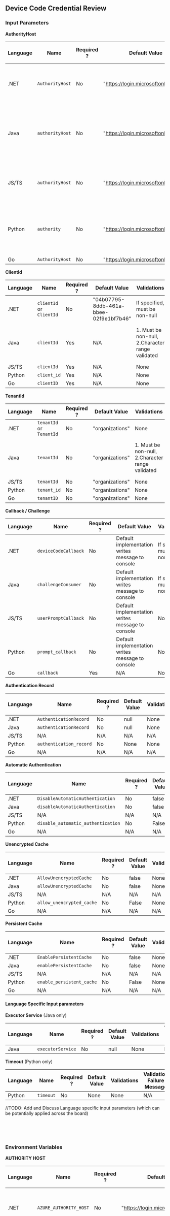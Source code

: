 ## Device Code Credential Review

### Input Parameters

**AuthorityHost**

Language | Name | Required ? | Default Value | Validations | Validation Failure Message 
--- | --- | --- | --- | --- |---  
 | .NET | `AuthorityHost` | No | "https://login.microsoftonline.com/" | Must be a valid Uri, validation done by URI constructor | N/A 
 | Java | `authorityHost` | No | "https://login.microsoftonline.com/" | 1. Valid URI <br>2.Follow `HTTPS` protocol | 1. "Must provide a valid URI for authority host." <br>2."Authority host must use `HTTPS` scheme."
 | JS/TS | `authorityHost` | No | "https://login.microsoftonline.com/" | Follow `HTTPS` protocol | "The authorityHost address must use the 'https' protocol." 
 | Python | `authority` | No | "https://login.microsoftonline.com/" | Follow `HTTPS` protocol | "'{}' is an invalid authority. The value must be a TLS protected (https) URL."
 | Go | `AuthorityHost` | No | "https://login.microsoftonline.com/" | None | N/A
 
 
 **ClientId**

Language | Name | Required ? | Default Value | Validations | Validation Failure Message 
--- | --- | --- | --- | --- |---  
 | .NET | `clientId` or `ClientId` | No | "04b07795-8ddb-461a-bbee-02f9e1bf7b46" | If specified, must be non-null |  ArgumentNullException "clientId"
 | Java | `clientId` | Yes | N/A | 1. Must be non-null, 2.Character range validated | 1. "Must provide non-null values for clientId property in DeviceCodeCredentialBuilder."<br> 2."Client id must have characters in the range of [A-Z], [0-9], [a-z], '-'"
 | JS/TS | `clientId` | Yes | N/A | None | N/A 
 | Python | `client_id` | Yes | N/A | None | N/A 
 | Go | `clientID` | Yes | N/A | None | N/A 
 
 
  **TenantId**

Language | Name | Required ? | Default Value | Validations | Validation Failure Message 
--- | --- | --- | --- | --- |---  
 | .NET | `tenantId` or `TenantId` | No | "organizations" | None | N/A 
 | Java | `tenantId` | No | "organizations" | 1. Must be non-null, 2.Character range validated | 1. "Must provide non-null values for tenantId property in DeviceCodeCredentialBuilder."<br> 2."Tenant id must have characters in the range of [A-Z], [0-9], [a-z], '-', '.'"
 | JS/TS | `tenantId` | No | "organizations" | None | N/A 
 | Python | `tenant_id` | No | "organizations" | None | N/A
 | Go | `tenantID` | No | "organizations" | None | N/A 
 
  **Callback / Challenge**

Language | Name | Required ? | Default Value | Validations | Validation Failure Message 
--- | --- | --- | --- | --- |---  
 | .NET | `deviceCodeCallback` | No | Default implementation writes message to console | If specified must be non-null | ArgumentNullException "deviceCodeCallback"
 | Java | `challengeConsumer` | No | Default implementation writes message to console | If specified must be non-null | "Must provide non-null values for challengeConsumer property in DeviceCodeCredentialBuilder."
 | JS/TS | `userPromptCallback` | No | Default implementation writes message to console | None | N/A 
 | Python | `prompt_callback` | No | Default implementation writes message to console | None | N/A 
 | Go | `callback` | Yes | N/A | None | N/A 
 
 
  **Authentication Record**

Language | Name | Required ? | Default Value | Validations | Validation Failure Message 
--- | --- | --- | --- | --- |---  
 | .NET | `AuthenticationRecord` | No | null | None | N/A 
 | Java | `authenticationRecord` | No | null | None | N/A 
 | JS/TS | N/A | N/A | N/A | N/A 
 | Python | `authentication_record` | No | None | None | N/A 
 | Go | N/A | N/A | N/A | N/A 
 
 
  **Automatic Authentication**

Language | Name | Required ? | Default Value | Validations | Validation Failure Message 
--- | --- | --- | --- | --- |---  
 | .NET | `DisableAutomaticAuthentication` | No | false | None | N/A 
 | Java | `disableAutomaticAuthentication` | No | false | None | N/A
 | JS/TS | N/A | N/A | N/A | N/A 
 | Python | `disable_automatic_authentication` | No | False | None | N/A
 | Go | N/A | N/A | N/A | N/A 
 
 
  **Unencrypted Cache**

Language | Name | Required ? | Default Value | Validations | Validation Failure Message 
--- | --- | --- | --- | --- |---  
 | .NET | `AllowUnencryptedCache` | No | false | None | N/A 
 | Java | `allowUnencryptedCache` | No | false | None | N/A
 | JS/TS | N/A | N/A | N/A | N/A 
 | Python | `allow_unencrypted_cache` | No | False | None | N/A 
 | Go | N/A | N/A | N/A | N/A  
 
 
 **Persistent Cache**

Language | Name | Required ? | Default Value | Validations | Validation Failure Message 
--- | --- | --- | --- | --- |---  
 | .NET | `EnablePersistentCache` | No | false | None | N/A 
 | Java | `enablePersistentCache` | No | false | None | N/A
 | JS/TS | N/A | N/A | N/A | N/A 
 | Python | `enable_persistent_cache` | No | False | None | N/A 
 | Go | N/A | N/A | N/A | N/A 
 
 
 #### Language Specific Input parameters

  **Executor Service** (Java only)
  
Language | Name | Required ? | Default Value | Validations | Validation Failure Message 
--- | --- | --- | --- |--- |---  
 | Java | `executorService` | No | null | None | N/A 
 
 
 **Timeout** (Python only)
  
Language | Name | Required ? | Default Value | Validations | Validation Failure Message 
--- | --- | --- | --- |--- |---  
 | Python | `timeout` | No | None | None | N/A 
 
 //TODO: Add and Discuss Language specific input parameters (which can be potentially applied across the board)


 
 </br>
 </br>
 </br>
 
 ### Environment Variables

**AUTHORITY HOST**


 Language | Name | Required ? | Default Value | Validations | Validation Failure Message 
--- | --- | --- | --- |--- |--- 
 | .NET | `AZURE_AUTHORITY_HOST` | No | "https://login.microsoftonline.com/" |Must be a valid Uri, validation done by URI constructor | N/A 
 | Java |  `AZURE_AUTHORITY_HOST` | No | "https://login.microsoftonline.com/" | 1. Valid URI,  2.Follow `HTTPS` protocol | 1. "Must provide a valid URI for authority host."<br> 2."Authority host must use `HTTPS` scheme."
 | JS/TS | `AZURE_AUTHORITY_HOST` | No | "https://login.microsoftonline.com/" | Follow `HTTPS` protocol | "The authorityHost address must use the 'https' protocol." 
 | Python | `AZURE_AUTHORITY_HOST` | No | "https://login.microsoftonline.com/" | Follow `HTTPS` protocol | "'{}' is an invalid authority. The value must be a TLS protected (https) URL."
 | Go | `AZURE_AUTHORITY_HOST` | No | "https://login.microsoftonline.com/" | None | N/A
 
 </br>
 </br>
 </br>
 
### User Scenarios

#### Minimal Credential Config needed by user

**Java**
```java
DeviceCodeCredential deviceCodeCredential = new DeviceCodeCredentialBuilder()
        .clientId("<Client-Id>")
        .build();
```

**.NET**
```c#
var credential = new DeviceCodeCredential();
```

**Python**
```
DeviceCodeCredential("client_id")
```

**JS/TS**
```
const credential = new DeviceCodeCredential(
    undefined,
    "CLIENT_ID"
  );
```

**GO**
```
handler := func(string) {}
cred, err := NewDeviceCodeCredential(nil, clientID, handler, nil)
```

#### Maximum Credential Config possible by user

**Java**
```
 DeviceCodeCredential deviceCodeCredentialghj = new DeviceCodeCredentialBuilder()
         .authorityHost(AzureAuthorityHosts.AZURE_PUBLIC_CLOUD)
         .clientId("Client-Id")
         .tenantId("Tenant-Id")
         .disableAutomaticAuthentication()
         .enablePersistentCache()
         .allowUnencryptedCache()
         .authenticationRecord(authenticationRecord)
         .challengeConsumer(deviceCodeInfo -> System.out.println(deviceCodeInfo.getMessage()))
         .executorService(Executors.newSingleThreadExecutor())
         .httpClient(HttpClient.createDefault())
         .httpPipeline(httpPipeline)
         .build();
```

**.NET**
```c#
options = new DeviceCodeCredentialOptions {
  AuthorityHost = AzureAuthorityHosts.AzurePublicCloud,
  ClientId = "xxx",
  TenantId = "xxx",
  DisableAutomaticAuthentication = false,
  EnablePersistentCache = false,
  AllowUnencryptedCache = false,
  AuthenticationRecord = authRecord
}
var credential = new DeviceCodeCredential()
```

**Python**
```
DeviceCodeCredential(
    "client_id",
    authority="...",
    tenant_id="...",
    timeout=42,
    prompt_callback=lambda verification_uri, user_code, expires_on: None,
    authentication_record=...,
    enable_persistent_cache=True,
    allow_unencrypted_cache=True,
)
```

**JS/TS**
```
const credential = new DeviceCodeCredential(
    "TENANT_ID",
    "CLIENT_ID",
    (details) => console.log({ details }),
    { authorityHost: "https://adfs.redmond.azurestack.corp.microsoft.com" }
  );
```


**GO**
```
handler := func(string) {}
cred, err := NewDeviceCodeCredential(tenantID, clientID, handler, &TokenCredentialOptions{HTTPClient: srv, AuthorityHost: srv.URL()})
```
 </br>
 </br>
 </br>
 
### Messages (Success + Failure) displayed to user.

**Device Code Info Message**

Language | Message |
--- | --- | 
 | .NET | "To sign in, use a web browser to open the page https://microsoft.com/devicelogin and enter the code XXXXXXXX to authenticate." | 
 | Java | "To sign in, use a web browser to open the page https://microsoft.com/devicelogin and enter the code XXXXXXXX to authenticate." | 
 | JS/TS | "To sign in, use a web browser to open the page https://microsoft.com/devicelogin and enter the code XXXXXXXX to authenticate." | 
 | Python | "To sign in, use a web browser to open the page https://microsoft.com/devicelogin and enter the code XXXXXXXX to authenticate." | 
 | Go | N/A  - User needs to provide the handler to handle the device code message details|
 
 **Authentication Failure Message**

**.NET**
 Scenario | Exception/Error Type | Message | 
--- | --- | --- |
 | Automatic Authentication disabled and Get Token is called without calling authenticate first | `AuthenticationRequiredException` | Interactive authentication is needed to acquire token. Call Authenticate to initiate the device code authentication. |
 | Silent authentication fails | `AuthenticationRequiredException` | Interactive authentication is needed to acquire token. Call Authenticate to initiate the device code authentication. |
 | Scope cannot be determined for authority host in authenticate method. | `CredentialUnavailableException` | Authenticating in this environment requires specifying a TokenRequestContext. | 
 | Failure do to unhandled exception | `AuthenticationFailedException` | DeviceCodeCredential authentication failed: {inner exception message}| 
 
 **Java**
 Scenario | Exception/Error Type | Message | 
--- | --- | --- |
 | Automatic Authentication disabled and Get Token is called without calling authenticate first  | `AuthenticationRequiredException` | "Interactive authentication is needed to acquire token. Call Authenticate to initiate the device code authentication." |
 | Scope cannot be determined for authority host in authenticate method. | `CredentialUnavailableException` | "Authenticating in this environment requires specifying a TokenRequestContext." | 
 | Authentication issue on MSAL end | `ClientAuthenticationException` | "Failed to acquire token with device code" | 
 
 **Python**
 Scenario | Exception/Error Type | Message | 
--- | --- | --- |
 | MSAL issue in Intiating device flow | `ClientAuthenticationError` | "Couldn't begin authentication: {Error Details from MSAL}" |
 | MSAL timed out waiting for user to authenticate | `ClientAuthenticationError` | "Timed out waiting for user to authenticate" | 
 | MSAL Authentication issue | `ClientAuthenticationError` | "Authentication failed: {MSAL error details/description}"" |
 | Scope cannot be determined for authority host in authenticate method. | `CredentialUnavailableError` | "Authenticating in this environment requires a value for the 'scopes' keyword argument." | 
 | Automatic Authentication disabled and Get Token is called without calling authenticate first  | `AuthenticationRequiredError` | "Interactive authentication is required to get a token. Call 'authenticate' to begin. |
 | No Scope passed in Get Token | ValueError | "'get_token' requires at least one scope" | 


 **JS/TS**
 Scenario | Exception/Error Type | Message | 
--- | --- | --- |
 | Authentication issue on MSAL end | `Error` | "Device Authentication Error + MSAL Error Details" | 


**GO**
 Scenario | Exception/Error Type | Message | 
--- | --- | --- |
 | Authentication Failure | `AuthenticationFailedError` | "{Error Response message as it is}" |

//TODO: Add and Discuss Language specific error messages (which can be potentially applied across the board)

 </br>
 </br>
 </br>

### Logging Scenarios 
Key Scenarios:
1. Token Fetch Success
2. Token Fetch Failure

**.NET**
 Scenario | Log Level | Log Message | 
--- | --- | --- |
 | GetToken Called | INFO | DeviceCodeCredential invoked. Scopes: {1} ParentRequestId: {2} |
 | GetToken Success | INFO | DeviceCodeCredential succeeded. Scopes: {1} ParentRequestId: {2} ExpiresOn: {3} |
 | GetToken Failure | INFO |  DeviceCodeCredential was unable to retrieve an access token. Scopes: {1} ParentRequestId: {2} | 
 | Unandled Exception | INFO | DeviceCodeCredential was unable to retrieve an access token. Scopes: {1} ParentRequestId: {2} Exception: {3} | 
 
 **Java**
 Scenario | Log Level | Log Message | 
--- | --- | --- |
 | Token Fetch Success | INFO | Azure Identity => getToken() result for scopes [{}]: SUCCESS|
 | Token Fetch Failure | ERROR | Azure Identity => ERROR in getToken() call for scopes [{}]: {} | 
 | Any Exception | ERROR | Error Message in the Exception | 
 
 **Python**
 Scenario | Log Level | Log Message | 
--- | --- | --- |
 | Any Error raised in Get token | WARN | "{ClassName}.get_token failed: {Error Details}" |
 | Token Fetch Success | INFO | "{ClassName}.get_token succeeded" | 
 
 **JS/TS**
 Scenario | Log Level | Log Message | 
--- | --- | --- |
 | Error from MSAL | INFO | Message in the Error |
 
 **GO**
  Scenario | Log Level | Log Message | 
--- | --- | --- |
 | Token Fetch Success | LogCredential | "Azure Identity => GetToken() result for {Credential}: SUCCESS , Credential Scopes: [%s]" |
 | Auth Failure | LogCredential | "Azure Identity => ERROR in GetToken() call for {Credential}: {ErrorDetails} {Stack}"| 


//TODO: Add and Discuss Language specific logging scenarios (which can be potentially applied across the board)


// Discuss Go Offline_access scopes logic.
 
